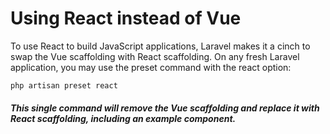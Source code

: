# Using React instead of Vue

To use React to build JavaScript applications, Laravel makes it a cinch to swap the Vue scaffolding with React scaffolding.
On any fresh Laravel application, you may use the preset command with the react option:


```console
php artisan preset react
```

##### This single command will remove the Vue scaffolding and replace it with React scaffolding, including an example component.
